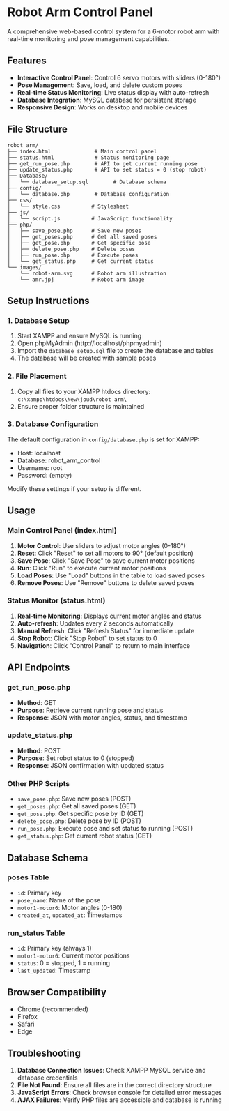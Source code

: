 # Robot Arm Control Panel

A comprehensive web-based control system for a 6-motor robot arm with real-time monitoring and pose management capabilities.

## Features

- **Interactive Control Panel**: Control 6 servo motors with sliders (0-180°)
- **Pose Management**: Save, load, and delete custom poses
- **Real-time Status Monitoring**: Live status display with auto-refresh
- **Database Integration**: MySQL database for persistent storage
- **Responsive Design**: Works on desktop and mobile devices

## File Structure

```
robot arm/
├── index.html              # Main control panel
├── status.html             # Status monitoring page
├── get_run_pose.php        # API to get current running pose
├── update_status.php       # API to set status = 0 (stop robot)
├── Database/
│   └── database_setup.sql        # Database schema
├── config/
│   └── database.php        # Database configuration
├── css/
│   └── style.css          # Stylesheet
├── js/
│   └── script.js          # JavaScript functionality
├── php/
│   ├── save_pose.php      # Save new poses
│   ├── get_poses.php      # Get all saved poses
│   ├── get_pose.php       # Get specific pose
│   ├── delete_pose.php    # Delete poses
│   ├── run_pose.php       # Execute poses
│   └── get_status.php     # Get current status
└── images/
    └── robot-arm.svg      # Robot arm illustration
    └── amr.jpj            # Robot arm image

```

## Setup Instructions

### 1. Database Setup

1. Start XAMPP and ensure MySQL is running
2. Open phpMyAdmin (http://localhost/phpmyadmin)
3. Import the `database_setup.sql` file to create the database and tables
4. The database will be created with sample poses

### 2. File Placement

1. Copy all files to your XAMPP htdocs directory: `c:\xampp\htdocs\New\joud\robot arm\`
2. Ensure proper folder structure is maintained

### 3. Database Configuration

The default configuration in `config/database.php` is set for XAMPP:
- Host: localhost
- Database: robot_arm_control
- Username: root
- Password: (empty)

Modify these settings if your setup is different.

## Usage

### Main Control Panel (index.html)

1. **Motor Control**: Use sliders to adjust motor angles (0-180°)
2. **Reset**: Click "Reset" to set all motors to 90° (default position)
3. **Save Pose**: Click "Save Pose" to save current motor positions
4. **Run**: Click "Run" to execute current motor positions
5. **Load Poses**: Use "Load" buttons in the table to load saved poses
6. **Remove Poses**: Use "Remove" buttons to delete saved poses

### Status Monitor (status.html)

1. **Real-time Monitoring**: Displays current motor angles and status
2. **Auto-refresh**: Updates every 2 seconds automatically
3. **Manual Refresh**: Click "Refresh Status" for immediate update
4. **Stop Robot**: Click "Stop Robot" to set status to 0
5. **Navigation**: Click "Control Panel" to return to main interface

## API Endpoints

### get_run_pose.php
- **Method**: GET
- **Purpose**: Retrieve current running pose and status
- **Response**: JSON with motor angles, status, and timestamp

### update_status.php
- **Method**: POST
- **Purpose**: Set robot status to 0 (stopped)
- **Response**: JSON confirmation with updated status

### Other PHP Scripts
- `save_pose.php`: Save new poses (POST)
- `get_poses.php`: Get all saved poses (GET)
- `get_pose.php`: Get specific pose by ID (GET)
- `delete_pose.php`: Delete pose by ID (POST)
- `run_pose.php`: Execute pose and set status to running (POST)
- `get_status.php`: Get current robot status (GET)

## Database Schema

### poses Table
- `id`: Primary key
- `pose_name`: Name of the pose
- `motor1-motor6`: Motor angles (0-180)
- `created_at`, `updated_at`: Timestamps

### run_status Table
- `id`: Primary key (always 1)
- `motor1-motor6`: Current motor positions
- `status`: 0 = stopped, 1 = running
- `last_updated`: Timestamp

## Browser Compatibility

- Chrome (recommended)
- Firefox
- Safari
- Edge

## Troubleshooting

1. **Database Connection Issues**: Check XAMPP MySQL service and database credentials
2. **File Not Found**: Ensure all files are in the correct directory structure
3. **JavaScript Errors**: Check browser console for detailed error messages
4. **AJAX Failures**: Verify PHP files are accessible and database is running
